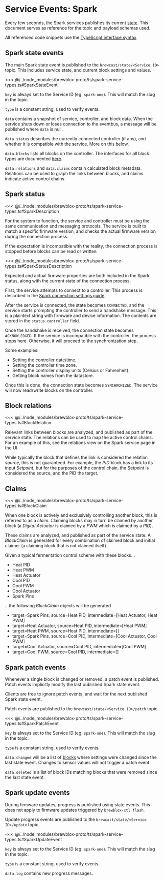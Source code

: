 # Service Events: Spark

Every few seconds, the Spark services publishes its current [state](./state_events.md).
This document serves as reference for the topic and payload schemas used.

All referenced code snippets use the [TypeScript interface syntax](https://www.typescriptlang.org/docs/handbook/interfaces.html).

## Spark state events

The main Spark state event is published to the `brewcast/state/<Service ID>` topic.
This includes service state, and current block settings and values.

<<< @/../node_modules/brewblox-proto/ts/spark-service-types.ts#SparkStateEvent

`key` is always set to the Service ID (eg. `spark-one`). This will match the slug in the topic.

`type` is a constant string, used to verify events.

`data` contains a snapshot of service, controller, and block data.
When the service shuts down or loses connection to the eventbus,
a message will be published where `data` is null.

`data.status` describes the currently connected controller (if any), and whether it is compatible with the service. More on this below.

`data.blocks` lists all blocks on the controller.
The interfaces for all block types are documented [here](./block_types.md).

`data.relations` and `data.claims` contain calculated block metadata.
Relations can be used to graph the links between blocks,
and claims indicate active control chains.

## Spark status

<<< @/../node_modules/brewblox-proto/ts/spark-service-types.ts#SparkDescription

For the system to function, the service and controller must be using the same communication and messaging protocols.
The service is built to match a specific firmware version,
and checks the actual firmware version during the connection process.

If the expectation is incompatible with the reality,
the connection process is stopped before blocks can be read or written.

<<< @/../node_modules/brewblox-proto/ts/spark-service-types.ts#SparkStatusDescription

Expected and actual firmware properties are both included in the Spark status,
along with the current state of the connection process.

First, the service attempts to connect to a controller.
This process is described in the [Spark connection settings guide](../../user/services/spark.md#connection-settings).

After the service is connected, the state becomes `CONNECTED`, and the service starts prompting the controller to send a handshake message. This is a plaintext string with firmware and device information. The contents are stored in the `status.controller` field.

Once the handshake is received, the connection state becomes `ACKNOWLEDGED`.
If the service is incompatible with the controller, the process stops here.
Otherwise, it will proceed to the synchronization step.

Some examples:

- Setting the controller date/time.
- Setting the controller time zone.
- Setting the controller display units (Celsius or Fahrenheit).
- Getting block names from the datastore.

Once this is done, the connection state becomes `SYNCHRONIZED`.
The service will now read/write blocks on the controller.

## Block relations

<<< @/../node_modules/brewblox-proto/ts/spark-service-types.ts#BlockRelation

Relevant links between blocks are analyzed, and published as part of the service state.
The relations can be used to map the active control chains.
For an example of this, see the relations view on the Spark service page in the UI.

While typically the block that defines the link is considered the relation *source*, this is not guaranteed.
For example, the *PID* block has a link to its input *Setpoint*,
but for the purposes of the control chain, the Setpoint is considered the source, and the PID the target.

## Claims

<<< @/../node_modules/brewblox-proto/ts/spark-service-types.ts#BlockClaim

When one block is actively and exclusively controlling another block, this is referred to as a *claim*.
Claiming blocks may in turn be claimed by another block (a *Digital Actuator* is claimed by a *PWM* which is claimed by a *PID*).

These claims are analyzed, and published as part of the service state.
A *BlockClaim* is generated for every combination of claimed block and initial claimer (a claiming block that is not claimed itself).

Given a typical fermentation control scheme with these blocks...

- Heat PID
- Heat PWM
- Heat Actuator
- Cool PID
- Cool PWM
- Cool Actuator
- Spark Pins

...the following *BlockClaim* objects will be generated

- target=Spark Pins, source=Heat PID, intermediate=[Heat Actuator, Heat PWM]
- target=Heat Actuator, source=Heat PID, intermediate=[Heat PWM]
- target=Heat PWM, source=Heat PID, intermediate=[]
- target=Spark Pins, source=Cool PID, intermediate=[Cool Actuator, Cool PWM]
- target=Cool Actuator, source=Cool PID, intermediate=[Cool PWM]
- target=Cool PWM, source=Cool PID, intermediate=[]

## Spark patch events

Whenever a single block is changed or removed, a patch event is published. Patch events implicitly modify the last published Spark state event.

Clients are free to ignore patch events, and wait for the next published Spark state event.

Patch events are published to the `brewcast/state/<Service ID>/patch` topic.

<<< @/../node_modules/brewblox-proto/ts/spark-service-types.ts#SparkPatchEvent

`key` is always set to the Service ID (eg. `spark-one`). This will match the slug in the topic.

`type` is a constant string, used to verify events.

`data.changed` will be a list of [blocks](./block_types.md) where settings were changed since the last state event.
Changes to sensor values will not trigger a patch event.

`data.deleted` is a list of block IDs matching blocks that were removed since the last state event.

## Spark update events

During firmware updates, progress is published using state events.
This does not apply to firmware updates triggered by `brewblox-ctl flash`.

Update progress events are published to the `brewcast/state/<Service ID>/update` topic.

<<< @/../node_modules/brewblox-proto/ts/spark-service-types.ts#SparkUpdateEvent

`key` is always set to the Service ID (eg. `spark-one`). This will match the slug in the topic.

`type` is a constant string, used to verify events.

`data.log` contains new progress messages.

